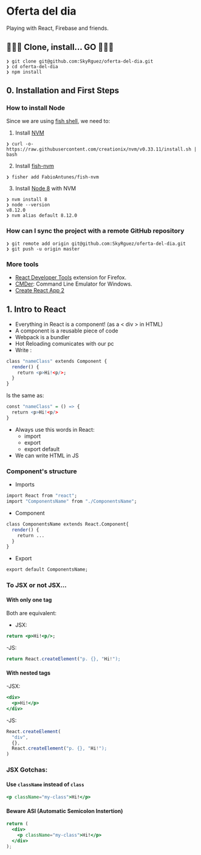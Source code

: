# Oferta del dia

Playing with React, Firebase and friends.

## 👾🤖🚀 Clone, install... GO 🚀🤖👾

```
❯ git clone git@github.com:SkyRguez/oferta-del-dia.git
❯ cd oferta-del-dia
❯ npm install
```

## 0. Installation and First Steps

### How to install Node

Since we are using [fish shell](https://fishshell.com/), we need to:

1. Install [NVM](https://github.com/creationix/nvm)

```
❯ curl -o- https://raw.githubusercontent.com/creationix/nvm/v0.33.11/install.sh | bash
```

2. Install [fish-nvm](https://github.com/FabioAntunes/fish-nvm)

```
❯ fisher add FabioAntunes/fish-nvm
```

3. Install [Node 8](https://nodejs.org/en/) with NVM

```
❯ nvm install 8
❯ node --version
v8.12.0
❯ nvm alias default 8.12.0
```

### How can I sync the project with a remote GitHub repository

```
❯ git remote add origin git@github.com:SkyRguez/oferta-del-dia.git
❯ git push -u origin master
```

### More tools

- [React Developer Tools](https://addons.mozilla.org/en-US/firefox/addon/react-devtools/) extension for Firefox.
- [CMDer](http://cmder.net/): Command Line Emulator for Windows.
- [Create React App 2](https://github.com/facebook/create-react-app)

## 1. Intro to React

- Everything in React is a component! (as a < div > in HTML)
- A component is a reusable piece of code
- Webpack is a bundler
- Hot Reloading comunicates with our pc
- Write :

```r
class "nameClass" extends Component {
  render() {
    return <p>Hi!<p/>;
  }
}
```

Is the same as:

```r
const "nameClass" = () => {
  return <p>Hi!<p/>
}
```

- Always use this words in React:
  - import
  - export
  - export default
- We can write HTML in JS

### Component's structure

- Imports

```r
import React from "react";
import "ComponentsName" from "./ComponentsName";
```

- Component

```r
class ComponentsName extends React.Component{
  render() {
    return ...
  }
}
```

- Export

```r
export default ComponentsName;
```

### To JSX or not JSX...

#### With only one tag

Both are equivalent:

- JSX:

```jsx
return <p>Hi!<p/>;
```

-JS:

```js
return React.createElement("p. {}, "Hi!");
```

#### With nested tags

-JSX:

```jsx
<div>
  <p>Hi!</p>
</div>
```

-JS:

```js
React.createElement(
  "div",
  {},
  React.createElement("p. {}, "Hi!");
)
```

### JSX Gotchas:

#### Use `className` instead of `class`

```jsx
<p className="my-class">Hi!</p>
```

#### Beware ASI (Automatic Semicolon Instertion)

```jsx
return (
  <div>
    <p className="my-class">Hi!</p>
  </div>
);
```
